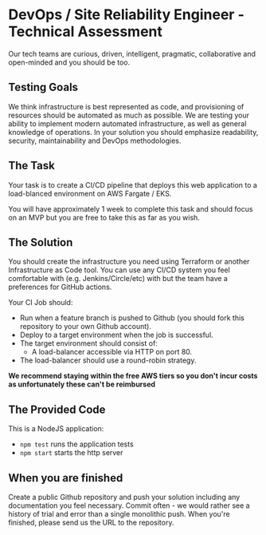 # DevOps / Site Reliability Engineer - Technical Assessment
Our tech teams are curious, driven, intelligent, pragmatic, collaborative and open-minded and you should be too.
## Testing Goals
We think infrastructure is best represented as code, and provisioning of resources should be automated as much as possible.	We are testing your ability to implement modern automated infrastructure, as well as general knowledge of operations. In your solution you should emphasize readability, security, maintainability and DevOps methodologies.

## The Task
Your task is to create a CI/CD pipeline that deploys this web application to a load-blanced environment on AWS Fargate / EKS.

You will have approximately 1 week to complete this task and should focus on an MVP but you are free to take this as far as you wish.
## The Solution
You should create the infrastructure you need using Terraform or another Infrastructure as Code tool. You can use any CI/CD system you feel comfortable with (e.g. Jenkins/Circle/etc) with but the team have a preferences for GitHub actions.

Your CI Job should:
- Run when a feature branch is pushed to Github (you should fork this repository to your own Github account).
- Deploy to a target environment when the job is successful.
- The target environment should consist of:
  - A load-balancer accessible via HTTP on port 80.
- The load-balancer should use a round-robin strategy.

**We recommend staying within the free AWS tiers so you don't incur costs as unfortunately these can't be reimbursed**
 ## The Provided Code
 This is a NodeJS application:

- `npm test` runs the application tests
- `npm start` starts the http server

## When you are finished
Create a public Github repository and push your solution including any documentation you feel necessary. Commit often - we would rather see a history of trial and error than a single monolithic push. When you're finished, please send us the URL to the repository.
